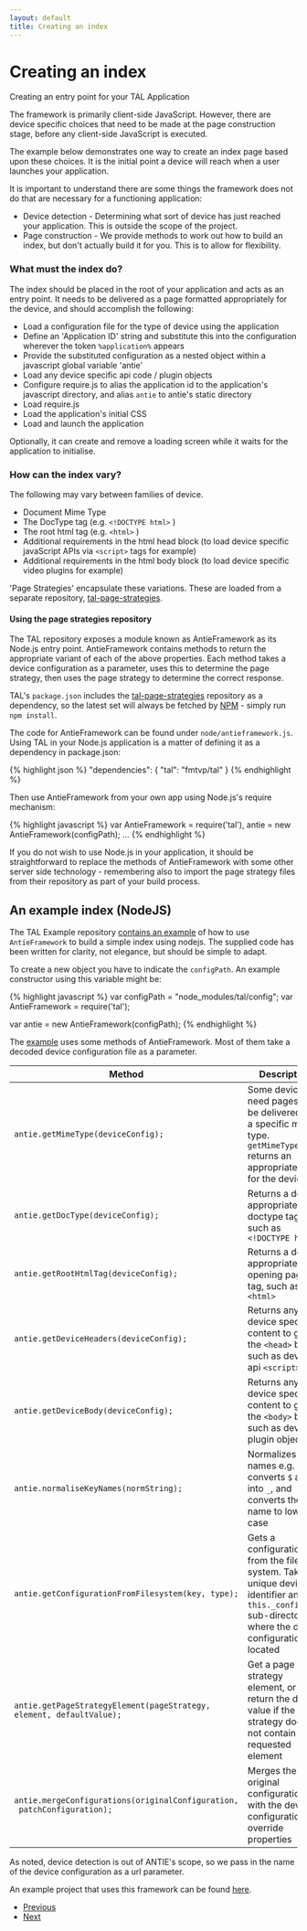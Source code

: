 ```yaml
---
layout: default
title: Creating an index
---
```



# Creating an index

<p class="lead">Creating an entry point for your TAL Application</p>

The framework is primarily client-side JavaScript. However, there are device specific
choices that need to be made at the page construction stage, before any
client-side JavaScript is executed.

The example below demonstrates one way to create an index page based upon
these choices. It is the initial point a device will reach when a user
launches your application. 

It is important to understand there are some things the framework does not do
that are necessary for a functioning application:

* Device detection - Determining what sort of device has just reached your application. This is outside the scope of the project.
* Page construction - We provide methods to work out how to build an index, but don't actually build it for you. This is to allow for flexibility.

### What must the index do?

The index should be placed in the root of your application and acts as an entry point.
It needs to be delivered as a page formatted appropriately for the device, and should accomplish the following:

* Load a configuration file for the type of device using the application
* Define an 'Application ID' string and substitute this into the configuration wherever the token `%application%` appears
* Provide the substituted configuration as a nested object within a javascript global variable 'antie'
* Load any device specific api code / plugin objects
* Configure require.js to alias the application id to the application's javascript directory, and alias `antie` to antie's static directory
* Load require.js
* Load the application's initial CSS
* Load and launch the application

Optionally, it can create and remove a loading screen while it waits for the application to initialise.

### How can the index vary?

The following may vary between families of device.

* Document Mime Type 
* The DocType tag (e.g. `<!DOCTYPE html>` )
* The root html tag (e.g. `<html>` )
* Additional requirements in the html head block (to load device specific javaScript APIs via `<script>` tags for example)
* Additional requirements in the html body block (to load device specific video plugins for example)

'Page Strategies' encapsulate these variations. These are loaded from a separate repository, [tal-page-strategies](https://github.com/fmtvp/tal-page-strategies).

#### Using the page strategies repository

The TAL repository exposes a module known as AntieFramework as its Node.js entry point. AntieFramework contains methods to return the appropriate variant of each of the above properties. Each method takes a device configuration as a parameter, uses this to determine the page strategy, then uses the page strategy to determine the correct response.

TAL's `package.json` includes the [tal-page-strategies](https://github.com/fmtvp/tal-page-strategies) repository as a dependency, so the latest set will always be fetched by [NPM](https://www.npmjs.com/) - simply run `npm install`.

The code for AntieFramework can be found under `node/antieframework.js`. Using TAL in your Node.js application is a matter of defining it as a dependency in package.json:

{% highlight json %}
  "dependencies": {
    "tal": "fmtvp/tal"
  }
{% endhighlight %}

Then use AntieFramework from your own app using Node.js's require mechanism:

{% highlight javascript %}
var AntieFramework = require('tal'),
    antie = new AntieFramework(configPath);
    ...
{% endhighlight %}

If you do not wish to use Node.js in your application, it should be straightforward to replace the methods of AntieFramework with some other server side technology - remembering also to import the page strategy files from their repository as part of your build process.

## An example index (NodeJS)

The TAL Example repository [contains an example](https://github.com/fmtvp/talexample/blob/master/index.js) of how to use `AntieFramework` to build a simple index using nodejs.
The supplied code has been written for clarity, not elegance, but should be simple to adapt.

To create a new object you have to indicate the `configPath`. An example constructor using this variable might be:

{% highlight javascript %}
var configPath = "node_modules/tal/config";
var AntieFramework = require('tal');

var antie = new AntieFramework(configPath);
{% endhighlight %}

The [example](https://github.com/fmtvp/talexample) uses some methods of AntieFramework. Most of them take a decoded device configuration file as a parameter.

| Method                       | Description |
| ---------------------------- | ----------- |
| `antie.getMimeType(deviceConfig);`       | Some devices need pages to be delivered with a specific mime type. `getMimeType()` returns an appropriate type for the device |
| `antie.getDocType(deviceConfig); `        | Returns a device appropriate doctype tag, such as `<!DOCTYPE html>` |
| `antie.getRootHtmlTag(deviceConfig);`    | Returns a device appropriate opening page tag, such as `<html>` |
| `antie.getDeviceHeaders(deviceConfig);`  | Returns any device specific content to go in the `<head>` block, such as device api `<script>` tags |
| `antie.getDeviceBody(deviceConfig);`     | Returns any device specific content to go in the `<body>` block, such as device plugin objects |
| `antie.normaliseKeyNames(normString);`     | Normalizes key names e.g. converts `$` and `)` into `_`, and converts the name to lower case |
| `antie.getConfigurationFromFilesystem(key, type);`     | Gets a configuration from the file system. Takes a unique device identifier and the `this._configPath` sub-directory where the device configuration is located |
| `antie.getPageStrategyElement(pageStrategy,`<br>`element, defaultValue);`     | Get a page strategy element, or return the default value if the page strategy does not contain the requested element |
| `antie.mergeConfigurations(originalConfiguration,`<br>` patchConfiguration);`     | Merges the original configuration with the device configuration override properties |

As noted, device detection is out of ANTIE's scope, so we pass in the name of the device configuration as a url parameter.

An example project that uses this framework can be found [here](https://github.com/fmtvp/talexample).


<ul class="pager">
  <li><a href="installation.html">Previous</a></li>
  <li><a href="applicationclass.html">Next</a></li>
</ul>
